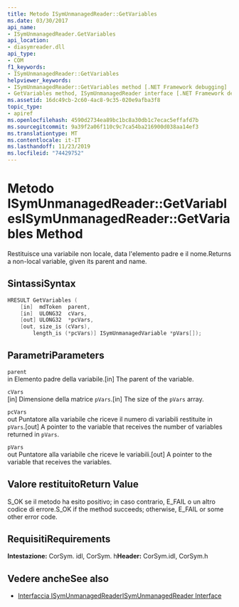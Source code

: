 ```yaml
---
title: Metodo ISymUnmanagedReader::GetVariables
ms.date: 03/30/2017
api_name:
- ISymUnmanagedReader.GetVariables
api_location:
- diasymreader.dll
api_type:
- COM
f1_keywords:
- ISymUnmanagedReader::GetVariables
helpviewer_keywords:
- ISymUnmanagedReader::GetVariables method [.NET Framework debugging]
- GetVariables method, ISymUnmanagedReader interface [.NET Framework debugging]
ms.assetid: 16dc49cb-2c60-4ac8-9c35-020e9afba3f8
topic_type:
- apiref
ms.openlocfilehash: 4590d2734ea89bc1bc8a30db1c7ecac5effafd7b
ms.sourcegitcommit: 9a39f2a06f110c9c7ca54ba216900d038aa14ef3
ms.translationtype: MT
ms.contentlocale: it-IT
ms.lasthandoff: 11/23/2019
ms.locfileid: "74429752"
---
```

# <a name="isymunmanagedreadergetvariables-method"></a><span data-ttu-id="4786b-102">Metodo ISymUnmanagedReader::GetVariables</span><span class="sxs-lookup"><span data-stu-id="4786b-102">ISymUnmanagedReader::GetVariables Method</span></span>
<span data-ttu-id="4786b-103">Restituisce una variabile non locale, data l'elemento padre e il nome.</span><span class="sxs-lookup"><span data-stu-id="4786b-103">Returns a non-local variable, given its parent and name.</span></span>  
  
## <a name="syntax"></a><span data-ttu-id="4786b-104">Sintassi</span><span class="sxs-lookup"><span data-stu-id="4786b-104">Syntax</span></span>  
  
```cpp  
HRESULT GetVariables (  
    [in]  mdToken  parent,  
    [in]  ULONG32  cVars,  
    [out] ULONG32  *pcVars,  
    [out, size_is (cVars),  
        length_is (*pcVars)] ISymUnmanagedVariable *pVars[]);  
```  
  
## <a name="parameters"></a><span data-ttu-id="4786b-105">Parametri</span><span class="sxs-lookup"><span data-stu-id="4786b-105">Parameters</span></span>  
 `parent`  
 <span data-ttu-id="4786b-106">in Elemento padre della variabile.</span><span class="sxs-lookup"><span data-stu-id="4786b-106">[in] The parent of the variable.</span></span>  
  
 `cVars`  
 <span data-ttu-id="4786b-107">[in] Dimensione della matrice `pVars`.</span><span class="sxs-lookup"><span data-stu-id="4786b-107">[in] The size of the `pVars` array.</span></span>  
  
 `pcVars`  
 <span data-ttu-id="4786b-108">out Puntatore alla variabile che riceve il numero di variabili restituite in `pVars`.</span><span class="sxs-lookup"><span data-stu-id="4786b-108">[out] A pointer to the variable that receives the number of variables returned in `pVars`.</span></span>  
  
 `pVars`  
 <span data-ttu-id="4786b-109">out Puntatore alla variabile che riceve le variabili.</span><span class="sxs-lookup"><span data-stu-id="4786b-109">[out] A pointer to the variable that receives the variables.</span></span>  
  
## <a name="return-value"></a><span data-ttu-id="4786b-110">Valore restituito</span><span class="sxs-lookup"><span data-stu-id="4786b-110">Return Value</span></span>  
 <span data-ttu-id="4786b-111">S_OK se il metodo ha esito positivo; in caso contrario, E_FAIL o un altro codice di errore.</span><span class="sxs-lookup"><span data-stu-id="4786b-111">S_OK if the method succeeds; otherwise, E_FAIL or some other error code.</span></span>  
  
## <a name="requirements"></a><span data-ttu-id="4786b-112">Requisiti</span><span class="sxs-lookup"><span data-stu-id="4786b-112">Requirements</span></span>  
 <span data-ttu-id="4786b-113">**Intestazione:** CorSym. idl, CorSym. h</span><span class="sxs-lookup"><span data-stu-id="4786b-113">**Header:** CorSym.idl, CorSym.h</span></span>  
  
## <a name="see-also"></a><span data-ttu-id="4786b-114">Vedere anche</span><span class="sxs-lookup"><span data-stu-id="4786b-114">See also</span></span>

- [<span data-ttu-id="4786b-115">Interfaccia ISymUnmanagedReader</span><span class="sxs-lookup"><span data-stu-id="4786b-115">ISymUnmanagedReader Interface</span></span>](../../../../docs/framework/unmanaged-api/diagnostics/isymunmanagedreader-interface.md)

